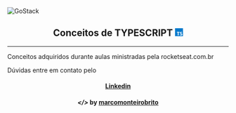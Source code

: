 <img alt="GoStack" src="https://storage.googleapis.com/golden-wind/bootcamp-gostack/header-desafios.png" />

<h2 align="center"> Conceitos de TYPESCRIPT <img src="imagens/ts.png" alt="react" height="18"></h2>

---

Conceitos adquiridos durante aulas ministradas pela rocketseat.com.br

Dúvidas entre em contato pelo <h4 align="center">  <a href="https://www.linkedin.com/in/marco-antonio-monteiro-de-brito-541ba0144/" target="_blank">Linkedin</a> </h4> 

<h4 align="center"> <em>&lt;/&gt;</em> by <a href="https://github.com/marcomonteirobrito" target="_blank">marcomonteirobrito</a> </h4>